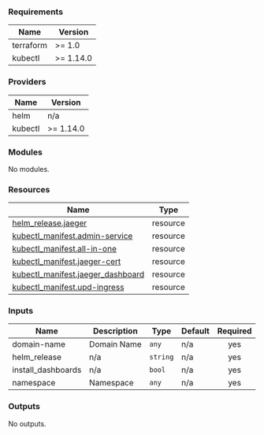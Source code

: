 <!-- BEGIN_TF_DOCS -->
### Requirements

| Name | Version |
|------|---------|
| terraform | >= 1.0 |
| kubectl | >= 1.14.0 |

### Providers

| Name | Version |
|------|---------|
| helm | n/a |
| kubectl | >= 1.14.0 |

### Modules

No modules.

### Resources

| Name | Type |
|------|------|
| [helm_release.jaeger](https://registry.terraform.io/providers/hashicorp/helm/latest/docs/resources/release) | resource |
| [kubectl_manifest.admin-service](https://registry.terraform.io/providers/gavinbunney/kubectl/latest/docs/resources/manifest) | resource |
| [kubectl_manifest.all-in-one](https://registry.terraform.io/providers/gavinbunney/kubectl/latest/docs/resources/manifest) | resource |
| [kubectl_manifest.jaeger-cert](https://registry.terraform.io/providers/gavinbunney/kubectl/latest/docs/resources/manifest) | resource |
| [kubectl_manifest.jaeger_dashboard](https://registry.terraform.io/providers/gavinbunney/kubectl/latest/docs/resources/manifest) | resource |
| [kubectl_manifest.upd-ingress](https://registry.terraform.io/providers/gavinbunney/kubectl/latest/docs/resources/manifest) | resource |

### Inputs

| Name | Description | Type | Default | Required |
|------|-------------|------|---------|:--------:|
| domain-name | Domain Name | `any` | n/a | yes |
| helm\_release | n/a | `string` | n/a | yes |
| install\_dashboards | n/a | `bool` | n/a | yes |
| namespace | Namespace | `any` | n/a | yes |

### Outputs

No outputs.
<!-- END_TF_DOCS -->